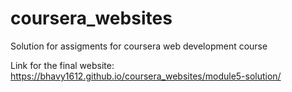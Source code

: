 # coursera_websites
Solution for assigments for coursera web development course

Link for the final website:
https://bhavy1612.github.io/coursera_websites/module5-solution/
